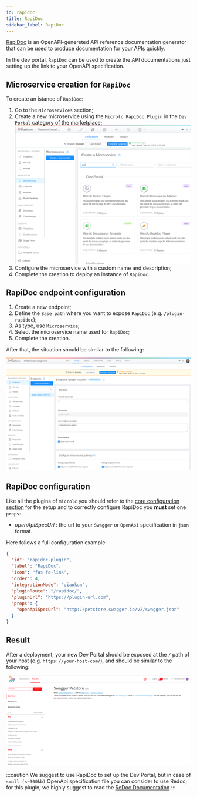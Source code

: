 ```yaml
---
id: rapidoc
title: RapiDoc
sidebar_label: RapiDoc
---
```


[RapiDoc](https://mrin9.github.io/RapiDoc/) is an OpenAPI-genereted API reference documentation generator that can be used to produce documentation for your APIs quickly.

In the dev portal, `RapiDoc` can be used to create the API documentations just setting up the link to your OpenAPI specification.

## Microservice creation for `RapiDoc`

To create an istance of `RapiDoc`:

1. Go to the `Microservices` section;
2. Create a new microservice using the `Microlc RapiDoc Plugin` in the `Dev Portal` category of the marketplace;
   ![RapiDoc Plugin](img/rapidoc_marketplace.png)
3. Configure the microservice with a custom name and description;
4. Complete the creation to deploy an instance of `RapiDoc`.

## RapiDoc endpoint configuration

1. Create a new endpoint;
2. Define the `Base path` where you want to expose `RapiDoc` (e.g. `/plugin-rapidoc`);
3. As type, use `Microservice`;
4. Select the microservice name used for `RapiDoc`;
5. Complete the creation.

After that, the situation should be similar to the following:

![Endpoint configured](./img/rapidoc_final_config.png)

## RapiDoc configuration

Like all the plugins of `microlc` you should refer to the [core configuration section](../business_suite/microlc/core_configuration.md#plugins)
for the setup and to correctly configure RapiDoc you **must** set one `props`:

- _openApiSpecUrl_ : the url to your `Swagger` or `OpenApi` specification in `json` format.

Here follows a full configuration example:

```json {10}
{
  "id": "rapidoc-plugin",
  "label": "RapiDoc",
  "icon": "fas fa-link",
  "order": 4,
  "integrationMode": "qiankun",
  "pluginRoute": "/rapidoc/",
  "pluginUrl": "https://plugin-url.com",
  "props": {
    "openApiSpecUrl": "http://petstore.swagger.io/v2/swagger.json"
  }
}
```

## Result

After a deployment, your new Dev Portal should be exposed at the `/` path of your host (e.g. `https://your-host-com/`),
and should be similar to the following:

![RapiDoc Example](./img/rapidoc_example.png)

:::caution 
We suggest to use RapiDoc to set up the Dev Portal, but in case of `small (<~300kb)` OpenApi specification file you can consider to use Redoc; for this plugin, we highly suggest to read the [ReDoc Documentation](../runtime_suite/redoc.md)
:::
